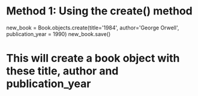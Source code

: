 # Method 1: Using the create() method

new_book = Book.objects.create(title='1984', author='George Orwell', publication_year = 1990)
new_book.save()

# This will create a book object with these title, author and publication_year
